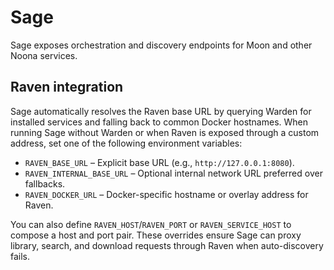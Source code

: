 # Sage

Sage exposes orchestration and discovery endpoints for Moon and other Noona services.

## Raven integration

Sage automatically resolves the Raven base URL by querying Warden for installed services and
falling back to common Docker hostnames. When running Sage without Warden or when Raven is
exposed through a custom address, set one of the following environment variables:

- `RAVEN_BASE_URL` – Explicit base URL (e.g., `http://127.0.0.1:8080`).
- `RAVEN_INTERNAL_BASE_URL` – Optional internal network URL preferred over fallbacks.
- `RAVEN_DOCKER_URL` – Docker-specific hostname or overlay address for Raven.

You can also define `RAVEN_HOST`/`RAVEN_PORT` or `RAVEN_SERVICE_HOST` to compose a host and port
pair. These overrides ensure Sage can proxy library, search, and download requests through Raven
when auto-discovery fails.

